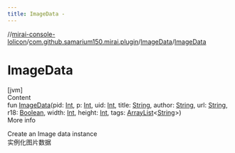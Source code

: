 ```yaml
---
title: ImageData -
---
```

//[mirai-console-lolicon](../../../index.md)/[com.github.samarium150.mirai.plugin](../index.md)/[ImageData](index.md)/[ImageData](-image-data.md)



# ImageData  
[jvm]  
Content  
fun [ImageData](-image-data.md)(pid: [Int](https://kotlinlang.org/api/latest/jvm/stdlib/kotlin/-int/index.html), p: [Int](https://kotlinlang.org/api/latest/jvm/stdlib/kotlin/-int/index.html), uid: [Int](https://kotlinlang.org/api/latest/jvm/stdlib/kotlin/-int/index.html), title: [String](https://kotlinlang.org/api/latest/jvm/stdlib/kotlin/-string/index.html), author: [String](https://kotlinlang.org/api/latest/jvm/stdlib/kotlin/-string/index.html), url: [String](https://kotlinlang.org/api/latest/jvm/stdlib/kotlin/-string/index.html), r18: [Boolean](https://kotlinlang.org/api/latest/jvm/stdlib/kotlin/-boolean/index.html), width: [Int](https://kotlinlang.org/api/latest/jvm/stdlib/kotlin/-int/index.html), height: [Int](https://kotlinlang.org/api/latest/jvm/stdlib/kotlin/-int/index.html), tags: [ArrayList](https://kotlinlang.org/api/latest/jvm/stdlib/kotlin.collections/-array-list/index.html)<[String](https://kotlinlang.org/api/latest/jvm/stdlib/kotlin/-string/index.html)>)  
More info  


Create an Image data instance <br> 实例化图片数据

  



